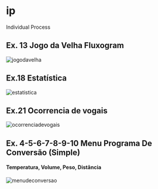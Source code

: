 # ip
Individual Process

## Ex. 13 Jogo da Velha Fluxogram
![jogodavelha](13-jogodavelha.png)


## Ex.18 Estatística
![estatistica](18-estatistica.png)


## Ex.21 Ocorrencia de vogais
![ocorrenciadevogais](21-ocorrenciadevogais.png)


## Ex. 4-5-6-7-8-9-10 Menu Programa De Conversão (Simple)
#### Temperatura, Volume, Peso, Distância
![menudeconversao](4-5-6-7-8-9-10-conversao.png)


